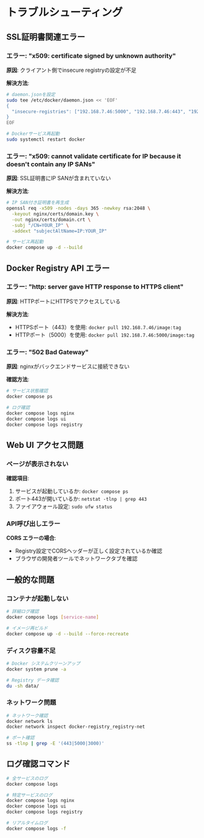 # トラブルシューティング

## SSL証明書関連エラー

### エラー: "x509: certificate signed by unknown authority"

**原因**: クライアント側でinsecure registryの設定が不足

**解決方法**:
```bash
# daemon.jsonを設定
sudo tee /etc/docker/daemon.json << 'EOF'
{
  "insecure-registries": ["192.168.7.46:5000", "192.168.7.46:443", "192.168.7.46"]
}
EOF

# Dockerサービス再起動
sudo systemctl restart docker
```

### エラー: "x509: cannot validate certificate for IP because it doesn't contain any IP SANs"

**原因**: SSL証明書にIP SANが含まれていない

**解決方法**:
```bash
# IP SAN付き証明書を再生成
openssl req -x509 -nodes -days 365 -newkey rsa:2048 \
  -keyout nginx/certs/domain.key \
  -out nginx/certs/domain.crt \
  -subj "/CN=YOUR_IP" \
  -addext "subjectAltName=IP:YOUR_IP"

# サービス再起動
docker compose up -d --build
```

## Docker Registry API エラー

### エラー: "http: server gave HTTP response to HTTPS client"

**原因**: HTTPポートにHTTPSでアクセスしている

**解決方法**:
- HTTPSポート（443）を使用: `docker pull 192.168.7.46/image:tag`
- HTTPポート（5000）を使用: `docker pull 192.168.7.46:5000/image:tag`

### エラー: "502 Bad Gateway"

**原因**: nginxがバックエンドサービスに接続できない

**確認方法**:
```bash
# サービス状態確認
docker compose ps

# ログ確認
docker compose logs nginx
docker compose logs ui
docker compose logs registry
```

## Web UI アクセス問題

### ページが表示されない

**確認項目**:
1. サービスが起動しているか: `docker compose ps`
2. ポート443が開いているか: `netstat -tlnp | grep 443`
3. ファイアウォール設定: `sudo ufw status`

### API呼び出しエラー

**CORS エラーの場合**:
- Registry設定でCORSヘッダーが正しく設定されているか確認
- ブラウザの開発者ツールでネットワークタブを確認

## 一般的な問題

### コンテナが起動しない

```bash
# 詳細ログ確認
docker compose logs [service-name]

# イメージ再ビルド
docker compose up -d --build --force-recreate
```

### ディスク容量不足

```bash
# Docker システムクリーンアップ
docker system prune -a

# Registry データ確認
du -sh data/
```

### ネットワーク問題

```bash
# ネットワーク確認
docker network ls
docker network inspect docker-registry_registry-net

# ポート確認
ss -tlnp | grep -E '(443|5000|3000)'
```

## ログ確認コマンド

```bash
# 全サービスのログ
docker compose logs

# 特定サービスのログ
docker compose logs nginx
docker compose logs ui
docker compose logs registry

# リアルタイムログ
docker compose logs -f